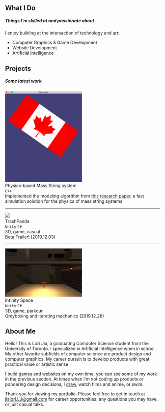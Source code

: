 <a id="general"></a>
## What I Do 
##### Things I'm skilled at and passionate about
I enjoy building at the intersaction of technology and art:
- Computer Graphics & Game Development
- Website Development
- Artificial Intelligence

<a id="projects"></a>
## Projects
##### Some latest work

<img src="./images/flag.gif" width=250> <br> Physics-based Mass String system <br> `C++` <br> Implemented the modeling algorithm from [this research paper](http://graphics.berkeley.edu/papers/Liu-FSM-2013-11/Liu-FSM-2013-11.pdf), a fast simulation solution for the physics of mass string systems
* * *
<img src="./images/trash-panda.gif" width=250> <br> TrashPanda <br> `Unity`  `C#` <br> 3D, game, casual  <br><i class="fas fa-bullhorn fa-fw"></i> [Beta Trailer](https://youtu.be/V5wO-z483DQ)! (2019.12.03) 
* * *
<img src="./images/IR-IS-greybox.gif" width=250> <br> Infinity Space <br> `Unity` `C#`  <br> 3D, game, parkour <br> <i class="fas fa-bullhorn fa-fw"></i> Greyboxing and iterating mechanics (2019.12.28) 
<!-- |![TBD](./images/trash-panda.gif)| TBD <br> `Unity`  `C#` <br> A RTS game.  <br><br> We are collaborating with a game incubator program to build a RTS game. | -->
<!-- |![DUET](./images/duet.png)| Duet <br> `MERN stack` <br> A One-Stop Licensing Solution for Starting Business Owners.  | -->
<!-- I enjoy building products that have great practical value or artistic sense: -->
<!-- | pictures are scheduled to update soon (2020-06-20) | Iris <br> `Unity`  `C#` `CG` `HLSL` <br> Audio visualizer|-->

<a id="self-intro"></a>
## About Me

Hello! This is Lori Jia, a graduating Computer Science student from the University of Toronto. I specialized in Artificial Intelligence when in school. My other favorite subfields of computer science are product design and computer graphics. My career pursuit is to develop products with great practical value or artistic sense. 

I build games and websites on my own time, you can see some of my work in the previous section. At times when I'm not coding up products or pondering design decisions, I [draw](./draw.md), watch films and anime, or swim.

Thank you for viewing my portfolio. Please feel free to get in touch at jialori.LJ@gmail.com for career opportunities, any questions you may have, or just casual talks.
